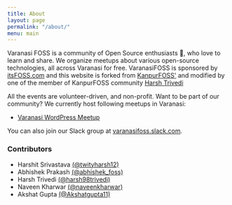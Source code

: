 ```yaml
---
title: About
layout: page
permalink: "/about/"
menu: main
---
```


Varanasi FOSS is a community of Open Source enthusiasts 🚀, who love to learn and share. We organize meetups about various open-source technologies, all across Varanasi for free.
VaranasiFOSS is sponsored by [itsFOSS.com](https://itsfoss.com) and this website is forked from [KanpurFOSS'](https://kanpurfoss.org) and modified by one of the member of KanpurFOSS community [Harsh Trivedi](https://harsh98trivedi.github.io)

All the events are volunteer-driven, and non-profit. Want to be part of our community? We currently host following meetups in Varanasi:

* [Varanasi WordPress Meetup](https://www.meetup.com/WordPress-Varanasi)

You can also join our Slack group at [varanasifoss.slack.com](http://varanasifoss.herokuapp.com).

<h3>Contributors</h3>

* Harshit Srivastava <a href="https://twitter.com/twityharsh12">(@twityharsh12)</a>
* Abhishek Prakash <a href="https://twitter.com/abhishek_foss">(@abhishek_foss)</a>
* Harsh Trivedi <a href="https://harsh98trivedi.github.io">(@harsh98trivedi)</a>
* Naveen Kharwar <a href="https://twitter.com/naveenkharwar">(@naveenkharwar)</a>
* Akshat Gupta <a href="https://twitter.com/Akshatgupta11">(@Akshatgupta11)</a>